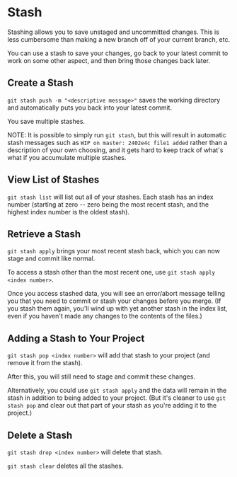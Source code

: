 # Stash

Stashing allows you to save unstaged and uncommitted changes.  This is less cumbersome than making a new branch off of your current branch, etc.

You can use a stash to save your changes, go back to your latest commit to work on some other aspect, and then bring those changes back later.


## Create a Stash

`git stash push -m "<descriptive message>"` saves the working directory and automatically puts you back into your latest commit.

You save multiple stashes.

NOTE: It is possible to simply run `git stash`, but this will result in automatic stash messages such as `WIP on master: 2402e4c file1 added` rather than a description of your own choosing, and it gets hard to keep track of what's what if you accumulate multiple stashes.


## View List of Stashes

`git stash list` will list out all of your stashes.  Each stash has an index number (starting at zero -- zero being the most recent stash, and the highest index number is the oldest stash).


## Retrieve a Stash

`git stash apply` brings your most recent stash back, which you can now stage and commit like normal.

To access a stash other than the most recent one, use `git stash apply <index number>`.

Once you access stashed data, you will see an error/abort message telling you that you need to commit or stash your changes before you merge.  (If you stash them again, you'll wind up with yet another stash in the index list, even if you haven't made any changes to the contents of the files.)


## Adding a Stash to Your Project

`git stash pop <index number>` will add that stash to your project (and remove it from the stash).

After this, you will still need to stage and commit these changes.

Alternatively, you could use `git stash apply` and the data will remain in the stash in addition to being added to your project.  (But it's cleaner to use `git stash pop` and clear out that part of your stash as you're adding it to the project.)


## Delete a Stash

`git stash drop <index number>` will delete that stash.

`git stash clear` deletes all the stashes.